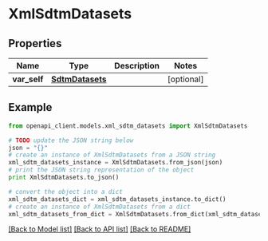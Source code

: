 # XmlSdtmDatasets


## Properties
Name | Type | Description | Notes
------------ | ------------- | ------------- | -------------
**var_self** | [**SdtmDatasets**](SdtmDatasets.md) |  | [optional] 

## Example

```python
from openapi_client.models.xml_sdtm_datasets import XmlSdtmDatasets

# TODO update the JSON string below
json = "{}"
# create an instance of XmlSdtmDatasets from a JSON string
xml_sdtm_datasets_instance = XmlSdtmDatasets.from_json(json)
# print the JSON string representation of the object
print XmlSdtmDatasets.to_json()

# convert the object into a dict
xml_sdtm_datasets_dict = xml_sdtm_datasets_instance.to_dict()
# create an instance of XmlSdtmDatasets from a dict
xml_sdtm_datasets_from_dict = XmlSdtmDatasets.from_dict(xml_sdtm_datasets_dict)
```
[[Back to Model list]](../README.md#documentation-for-models) [[Back to API list]](../README.md#documentation-for-api-endpoints) [[Back to README]](../README.md)


